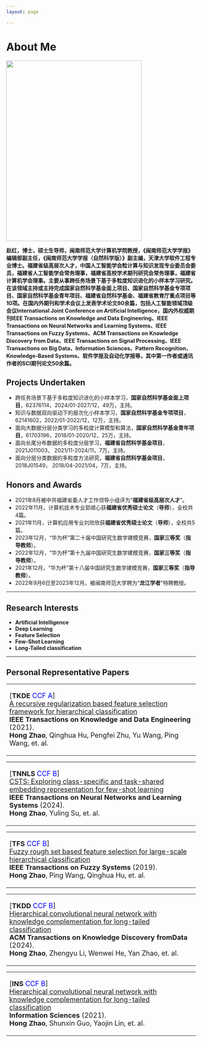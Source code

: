 ```yaml
---
layout: page

---
```


# About Me

<img src="https://hideness.github.io/zh.jpg" class="floatpic" width="360" height="480">

**赵红，博士，硕士生导师，闽南师范大学计算机学院教授，《闽南师范大学学报》编辑部副主任，《闽南师范大学学报（自然科学版）》副主编，天津大学软件工程专业博士。福建省级高层次人才，中国人工智能学会粒计算与知识发现专业委员会委员，福建省人工智能学会常务理事，福建省高校学术期刊研究会常务理事，福建省计算机学会理事。主要从事跨任务场景下基于多粒度知识进化的小样本学习研究。在该领域主持或主持完成国家自然科学基金面上项目、国家自然科学基金专项项目、国家自然科学基金青年项目、福建省自然科学基金、福建省教育厅重点项目等10项。在国内外期刊和学术会议上发表学术论文80余篇，包括人工智能领域顶级会议International Joint Conference on Artificial Intelligence，国内外权威期刊IEEE Transactions on Knowledge and Data Engineering、IEEE Transactions on Neural Networks and Learning Systems、IEEE Transactions on Fuzzy Systems、ACM Transactions on Knowledge Discovery from Data、IEEE Transactions on Signal Processing、IEEE Transactions on Big Data、Information Sciences、Pattern Recognition、Knowledge-Based Systems、软件学报及自动化学报等，其中第一作者或通讯作者的SCI期刊论文50余篇。**



## Projects Undertaken

- 跨任务场景下基于多粒度知识进化的小样本学习，**国家自然科学基金面上项目**，62376114，2024/01-2027/12，49万，主持。
- 知识与数据双向驱动下的层次化小样本学习，**国家自然科学基金专项项目**， 62141602，2022/01-2022/12，12万，主持。
- 面向大数据分层分类学习的多粒度计算模型和算法，**国家自然科学基金青年项目**，61703196，2018/01-2020/12，25万，主持。
- 面向长尾分布数据的多粒度分层学习，**福建省自然科学基金项目**，2021J011003， 2021/11-2024/11，7万，主持。
- 面向分层分类数据的多粒度方法研究，**福建省自然科学基金项目**，2018J01549， 2018/04-2021/04，7万，主持。

## Honors and Awards

- 2021年8月被中共福建省委人才工作领导小组评为“**福建省级高层次人才**”。
- 2022年11月，计算机技术专业郭顺心获**福建省优秀硕士论文**（**导师**），全校共4篇。
- 2021年11月，计算机应用专业刘欣欣获**福建省优秀硕士论文**（**导师**），全校共5篇。
- 2023年12月，“华为杯”第二十届中国研究生数学建模竞赛，**国家三等奖**（**指导教师**）。
- 2022年12月，“华为杯”第十九届中国研究生数学建模竞赛，**国家三等奖**（**指导教师**）。
- 2021年12月，“华为杯”第十八届中国研究生数学建模竞赛，**国家三等奖**（**指导教师**）。
- 2022年9月6日至2023年12月，被闽南师范大学聘为“**龙江学者**”特聘教授。

---

## Research Interests

- **Artificial Intelligence**
- **Deep Learning**
- **Feature Selection**
- **Few-Shot Learning**
- **Long-Tailed classification**

---

## Personal Representative Papers

<table class="imgtable">
    <tr>
        <td colspan="2" align="top">
            <p style="font-size:18px;">
                [<b>TKDE</b> <span style="color: blue"> CCF A</span>]  <br />
                <u>A recursive regularization based feature selection framework for hierarchical classification</u> <br />
                 <b>IEEE Transactions on Knowledge and Data Engineering </b>(2021). <br />
                <b>Hong Zhao</b>, Qinghua Hu, Pengfei Zhu, Yu Wang, Ping Wang, et. al. <br />
             </p>
    </td>
</tr>

<table class="imgtable">
    <tr>
        <td colspan="2" align="top">
            <p style="font-size:18px;">
                [<b>TNNLS</b> <span style="color: blue"> CCF B</span>]  <br />
                <u>CSTS: Exploring class-specific and task-shared embedding representation for few-shot learning</u> <br />
                 <b>IEEE Transactions on Neural Networks and Learning Systems </b>(2024). <br />
                <b>Hong Zhao</b>, Yuling Su, et. al. <br />
            </p>
        </td>
</tr>

<table class="imgtable">
    <tr>
        <td colspan="2" align="top">
            <p style="font-size:18px;">
                [<b>TFS</b> <span style="color: blue"> CCF B</span>]  <br />
                <u>Fuzzy rough set based feature selection for large-scale hierarchical classification</u> <br />
                 <b>IEEE Transactions on Fuzzy Systems </b>(2019). <br />
                <b>Hong Zhao</b>, Ping Wang, Qinghua Hu, et. al. <br />
            </p>
        </td>
</tr>

<table class="imgtable">
    <tr>
        <td colspan="2" align="top">
            <p style="font-size:18px;">
                [<b>TKDD</b> <span style="color: blue"> CCF B</span>]  <br />
                <u>Hierarchical convolutional neural network with knowledge complementation for long-tailed classification</u> <br />
                 <b>ACM Transactions on Knowledge Discovery fromData </b>(2024). <br />
                 <b>Hong Zhao</b>, Zhengyu Li, Wenwei He, Yan Zhao, et. al. <br />
            </p>
        </td>
</tr>

<table class="imgtable">
    <tr>
        <td colspan="2" align="top">
            <p style="font-size:18px;">
                [<b>INS</b> <span style="color: blue"> CCF B</span>]  <br />
                <u>Hierarchical convolutional neural network with knowledge complementation for long-tailed classification</u> <br />
                 <b>Information Sciences </b>(2021). <br />
                 <b>Hong Zhao</b>, Shunxin Guo, Yaojin Lin, et. al. <br />
            </p>
        </td>
</tr>
